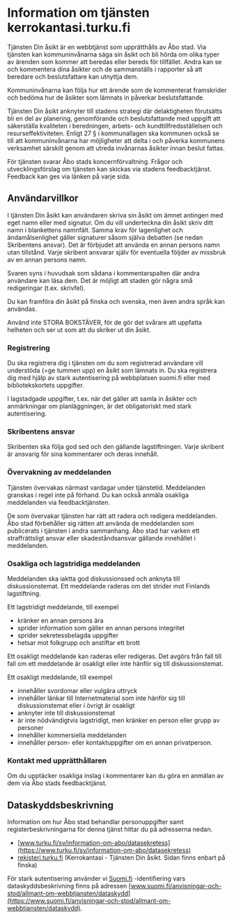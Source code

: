 # Information om tjänsten kerrokantasi.turku.fi

Tjänsten Din åsikt är en webbtjänst som upprätthålls av Åbo stad. Via tjänsten kan kommuninvånarna säga sin åsikt och bli hörda om olika typer av ärenden som kommer att beredas eller bereds för tillfället. Andra kan se och kommentera dina åsikter och de sammanställs i rapporter så att beredare och beslutsfattare kan utnyttja dem.

Kommuninvånarna kan följa hur ett ärende som de kommenterat framskrider och bedöma hur de åsikter som lämnats in påverkar beslutsfattande.

Tjänsten Din åsikt anknyter till stadens strategi där delaktigheten förutsätts bli en del av planering, genomförande och beslutsfattande med uppgift att säkerställa kvaliteten i beredningen, arbets- och kundtillfredsställelsen och resurseffektiviteten. Enligt 27 § i kommunallagen ska kommunen också se till att kommuninvånarna har möjligheter att delta i och påverka kommunens verksamhet särskilt genom att utreda invånarnas åsikter innan beslut fattas.

För tjänsten svarar Åbo stads koncernförvaltning. Frågor och utvecklingsförslag om tjänsten kan skickas via stadens feedbacktjänst. Feedback kan ges via länken på varje sida.

## Användarvillkor

I tjänsten Din åsikt kan användaren skriva sin åsikt om ämnet antingen med eget namn eller med signatur. Om du vill underteckna din åsikt skriv ditt namn i blankettens namnfält. Samma krav för lagenlighet och ändamålsenlighet gäller signaturer såsom själva debatten (se nedan Skribentens ansvar). Det är förbjudet att använda en annan persons namn utan tillstånd. Varje skribent ansvarar själv för eventuella följder av missbruk av en annan persons namn.

Svaren syns i huvudsak som sådana i kommentarspalten där andra användare kan läsa dem. Det är möjligt att staden gör några små redigeringar (t.ex. skrivfel).

Du kan framföra din åsikt på finska och svenska, men även andra språk kan användas.

Använd inte STORA BOKSTÄVER, för de gör det svårare att uppfatta helheten och ser ut som att du skriker ut din åsikt.

### Registrering

Du ska registrera dig i tjänsten om du som registrerad användare vill understöda (=ge tummen upp) en åsikt som lämnats in. Du ska registrera dig med hjälp av stark autentisering på webbplatsen suomi.fi eller med bibliotekskortets uppgifter.

I lagstadgade uppgifter, t.ex. när det gäller att samla in åsikter och anmärkningar om planläggningen, är det obligatoriskt med stark autentisering.

### Skribentens ansvar

Skribenten ska följa god sed och den gällande lagstiftningen. Varje skribent är ansvarig för sina kommentarer och deras innehåll.

### Övervakning av meddelanden

Tjänsten övervakas närmast vardagar under tjänstetid. Meddelanden granskas i regel inte på förhand. Du kan också anmäla osakliga meddelanden via feedbacktjänsten.

De som övervakar tjänsten har rätt att radera och redigera meddelanden. Åbo stad förbehåller sig rätten att använda de meddelanden som publicerats i tjänsten i andra sammanhang. Åbo stad har varken ett straffrättsligt ansvar eller skadeståndsansvar gällande innehållet i meddelanden.

### Osakliga och lagstridiga meddelanden

Meddelanden ska iaktta god diskussionssed och anknyta till diskussionstemat.  Ett meddelande raderas om det strider mot Finlands lagstiftning.

Ett lagstridigt meddelande, till exempel
* kränker en annan persons ära
* sprider information som gäller en annan persons integritet
* sprider sekretessbelagda uppgifter
* hetsar mot folkgrupp och anstiftar ett brott

Ett osakligt meddelande kan raderas eller redigeras. Det avgörs från fall till fall om ett meddelande är osakligt eller inte hänför sig till diskussionstemat.

Ett osakligt meddelande, till exempel
* innehåller svordomar eller vulgära uttryck
* innehåller länkar till Internetmaterial som inte hänför sig till diskussionstemat eller i övrigt är osakligt
* anknyter inte till diskussionstemat
* är inte nödvändigtvis lagstridigt, men kränker en person eller grupp av personer
* innehåller kommersiella meddelanden
* innehåller person- eller kontaktuppgifter om en annan privatperson.

### Kontakt med upprätthållaren

Om du upptäcker osakliga inslag i kommentarer kan du göra en anmälan av dem via Åbo stads feedbacktjänst.

## Dataskyddsbeskrivning
Information om hur Åbo stad behandlar personuppgifter samt registerbeskrivningarna för denna tjänst hittar du på adresserna nedan.
* [www.turku.fi/sv/information-om-abo/datasekretess](https://www.turku.fi/sv/information-om-abo/datasekretess)
* [rekisteri.turku.fi](https://rekisteri.turku.fi) (Kerrokantasi - Tjänsten Din åsikt. Sidan finns enbart på finska)

För stark autentisering använder vi [Suomi.fi](https://www.suomi.fi/hemsidan) -identifiering vars dataskyddsbeskrivning finns på adressen [www.suomi.fi/anvisningar-och-stod/allmant-om-webbtjansten/dataskydd](https://www.suomi.fi/anvisningar-och-stod/allmant-om-webbtjansten/dataskydd).
